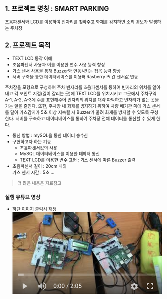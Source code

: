 ## 1. 프로젝트 명칭 : SMART PARKING
초음파센서와 LCD를 이용하여 빈자리를 찾아주고 화재를 감지하면 소리 경보가 발생하는 주차장

## 2. 프로젝트 목적 
- TEXT LCD 동작 이해
- 초음파센서 사용과 이를 이용한 변수 사용 능력 향상 
- 가스 센서 사용을 통해 Buzzer와 연동시키는 접목 능력 향상
- 서버 구축을 통한 데이터베이스를 이용해 Rasberry Pi 간 센서값 연동

주차장을 모형으로 구성하여 주차 빈자리를 초음파센서를 통하여 빈자리의 위치를 알아내고 각 포인트 지점(길이 갈리는 곳)에 TEXT LCD를 위치시키고 그곳에서 주차구역 A-1, A-2, A-3에 수를 표현해주어 빈자리의 위치를 대략 파악하고 빈자리가 없는 곳을 가는 일을 줄인다. 또한, 주차장 내 화재를 방지하기 위하여 차량 배기관 쪽에 가스 센서를 달아 가스감지가 5초 이상 지속될 시 Buzzer가 울려 화재를 방지할 수 있도록 구성한다. 서버를 구축하고 데이터베이스를 통하여 주차장 전체 데이터를 통신할 수 있게 한다.

- 통신 방법 : mySQL을 통한 데이터 송수신
- 구현하고자 하는 기능 
	- 초음파센서값의 사용
	- MySQL 데이터베이스를 이용한 데이터 통신
	- TEXT LCD를 이용한 변수 표현
: 가스 센서에 따른 Buzzer 출력
- 초음파센서 길이 : 20cm 내외  
가스 센서 시간 : 5초
...
>더 많은 내용은 자료참고


### 실행 유튜브 영상
- 하단 이미지 클릭시 재생   
[![통신공학시스템](./통신공학.png)](https://youtu.be/TZev1Zqh9Lk?t=0s) 

